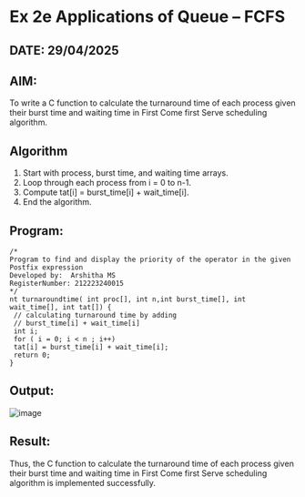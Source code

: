 # Ex 2e Applications of Queue – FCFS
## DATE: 29/04/2025
## AIM:
To write a C function to calculate the turnaround time of each process given their burst time and waiting time in First Come first Serve scheduling algorithm.
## Algorithm
1. Start with process, burst time, and waiting time arrays.
2. Loop through each process from i = 0 to n-1.
3. Compute tat[i] = burst_time[i] + wait_time[i].
4. End the algorithm.

## Program:
```
/*
Program to find and display the priority of the operator in the given Postfix expression
Developed by:  Arshitha MS
RegisterNumber: 212223240015 
*/
nt turnaroundtime( int proc[], int n,int burst_time[], int wait_time[], int tat[]) {
 // calculating turnaround time by adding
 // burst_time[i] + wait_time[i]
 int i;
 for ( i = 0; i < n ; i++)
 tat[i] = burst_time[i] + wait_time[i];
 return 0;
}

```

## Output:
![image](https://github.com/user-attachments/assets/97e80ab3-d3d1-4826-bb8e-755a859b0773)



## Result:
Thus, the C function to calculate the turnaround time of each process given their burst time and waiting time in First Come first Serve scheduling algorithm is implemented successfully.
